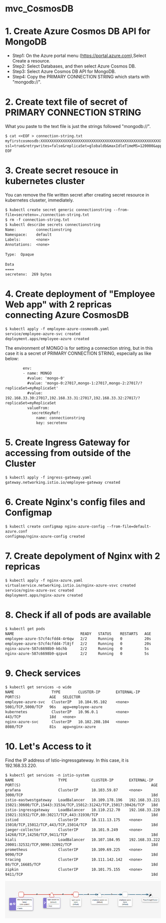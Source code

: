 # mvc_CosmosDB


# 1. Create Azure Cosmos DB API for MongoDB

- Step1: On the Azure portal menu (https://portal.azure.com),Select Create a resource.
- Step2: Select Databases, and then select Azure Cosmos DB.
- Step3: Select Azure Cosmos DB API for MongoDB.
- Step4: Copy the PRIMARY CONNECTION STRING which starts with "mongodb://".

# 2. Create text file of secret of PRIMARY CONNECTION STRING
What you paste to the text file is just the strings followed "mongodb://".
```
$ cat <<EOF > connection-string.txt 
myfirstcosmosdb:XXXXXXXXXXXXXXXXXXXXXXXXXXXXXXXXXXXXXXXXXXXXXXXXXXXXXXXXXXXXXXXXXXXXXXXXXXXXXXXXXXXXXX==@myfirstcosmosdb.mongo.cosmos.azure.com:10255/?ssl=true&retrywrites=false&replicaSet=globaldb&maxIdleTimeMS=120000&appName=@myfirstcosmosdb@
EOF
```

# 3. Create secret resouce in kubernetes cluster
You can remove the file written secret after creating secret resource in kubernetes cluseter, immediately.
```
$ kubectl create secret generic connectionstring --from-file=secretenv=./connection-string.txt
$ rm -f connection-string.txt
$ kubectl describe secrets connectionstring 
Name:         connectionstring
Namespace:    default
Labels:       <none>
Annotations:  <none>

Type:  Opaque

Data
====
secretenv:  269 bytes
```

# 4. Create deployment of "Employee Web app" with 2 repricas connecting Azure CosmosDB
```
$ kubectl apply -f employee-azure-cosmosdb.yaml 
service/employee-azure-svc created
deployment.apps/employee-azure created
```
The environment of MONGO is for setting a connection string, but in this case it is a secret of PRIMARY CONNECTION STRING, especially as like below:
```
        env:
        - name: MONGO
          #value: 'mongo-0'
          #value: 'mongo-0:27017,mongo-1:27017,mongo-2:27017/?replicaSet=myReplicaSet'
          #value: 192.168.33.30:27017,192.168.33.31:27017,192.168.33.32:27017/?replicaSet=myReplicaSet
          valueFrom:
            secretKeyRef:
              name: connectionstring
              key: secretenv
```

# 5. Create Ingress Gateway for accessing from outside of the Cluster
```
$ kubectl apply -f ingress-gateway.yaml 
gateway.networking.istio.io/employee-gateway created
```

# 6. Create Nginx's config files and Configmap
```
$ kubectl create configmap nginx-azure-config --from-file=default-azure.conf 
configmap/nginx-azure-config created
```

# 7. Create depolyment of Nginx with 2 repricas
```
$ kubectl apply -f nginx-azure.yaml 
virtualservice.networking.istio.io/nginx-azure-vsvc created
service/nginx-azure-svc created
deployment.apps/nginx-azure created
```

# 8. Check if all of pods are available
```
$ kubectl get pods
NAME                              READY   STATUS    RESTARTS   AGE
employee-azure-57cf4cfdd4-4r6qw   2/2     Running   0          20s
employee-azure-57cf4cfdd4-7l8jf   2/2     Running   0          20s
nginx-azure-587c6698b9-k6chb      2/2     Running   0          5s
nginx-azure-587c6698b9-qzpv4      2/2     Running   0          5s
```

# 9. Check services
```
$ kubectl get services -o wide
NAME                 TYPE        CLUSTER-IP       EXTERNAL-IP   PORT(S)             AGE   SELECTOR
employee-azure-svc   ClusterIP   10.104.95.102    <none>        5001/TCP,5000/TCP   96s   app=employee-azure
kubernetes           ClusterIP   10.96.0.1        <none>        443/TCP             18d   <none>
nginx-azure-svc      ClusterIP   10.102.208.104   <none>        8080/TCP            81s   app=nginx-azure
```

# 10. Let's Access to it
Find the IP address of Istio-ingressgateway. In this case, it is 192.168.33.220.
```
$ kubectl get services -n istio-system 
NAME                    TYPE           CLUSTER-IP       EXTERNAL-IP      PORT(S)                                                           AGE
grafana                 ClusterIP      10.103.59.87     <none>           3000/TCP                                                          18d
istio-eastwestgateway   LoadBalancer   10.109.178.196   192.168.33.221   15021:30600/TCP,15443:31534/TCP,15012:31242/TCP,15017:30426/TCP   18d
istio-ingressgateway    LoadBalancer   10.110.212.70    192.168.33.220   15021:31932/TCP,80:30217/TCP,443:31930/TCP                        18d
istiod                  ClusterIP      10.111.13.175    <none>           15010/TCP,15012/TCP,443/TCP,15014/TCP                             18d
jaeger-collector        ClusterIP      10.101.9.249     <none>           14268/TCP,14250/TCP,9411/TCP                                      18d
kiali                   LoadBalancer   10.107.184.95    192.168.33.222   20001:32532/TCP,9090:32092/TCP                                    18d
prometheus              ClusterIP      10.109.69.225    <none>           9090/TCP                                                          18d
tracing                 ClusterIP      10.111.142.142   <none>           80/TCP,16685/TCP                                                  18d
zipkin                  ClusterIP      10.101.75.155    <none>           9411/TCP                                                          18d
```

![cosmosdb6.png](https://github.com/developer-onizuka/mvc_CosmosDB/blob/main/cosmosdb6.png)
